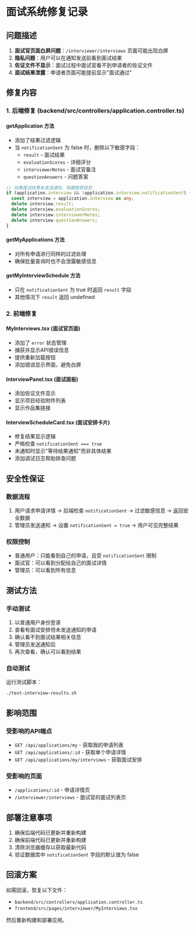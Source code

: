 # 面试系统修复记录

## 问题描述

1. **面试官页面白屏问题**：`/interviewer/interviews` 页面可能出现白屏
2. **隐私问题**：用户可以在通知发送前看到面试结果
3. **佐证文件不显示**：面试过程中面试官看不到申请者的佐证文件
4. **面试结果泄露**：申请者页面可能提前显示"面试通过"

## 修复内容

### 1. 后端修复 (backend/src/controllers/application.controller.ts)

#### getApplication 方法
- 添加了结果过滤逻辑
- 当 `notificationSent` 为 false 时，删除以下敏感字段：
  - `result` - 面试结果
  - `evaluationScores` - 详细评分
  - `interviewerNotes` - 面试官备注
  - `questionAnswers` - 问题答案

```typescript
// 如果面试结果未发送通知，隐藏敏感信息
if (application.interview && !application.interview.notificationSent) {
  const interview = application.interview as any;
  delete interview.result;
  delete interview.evaluationScores;
  delete interview.interviewerNotes;
  delete interview.questionAnswers;
}
```

#### getMyApplications 方法
- 对所有申请进行同样的过滤处理
- 确保批量查询时也不会泄露敏感信息

#### getMyInterviewSchedule 方法
- 只在 `notificationSent` 为 true 时返回 `result` 字段
- 其他情况下 `result` 返回 undefined

### 2. 前端修复

#### MyInterviews.tsx (面试官页面)
- 添加了 `error` 状态管理
- 捕获并显示API错误信息
- 提供重新加载按钮
- 添加错误显示界面，避免白屏

#### InterviewPanel.tsx (面试面板)
- 添加佐证文件显示
- 显示项目经验附件列表
- 显示作品集链接

#### InterviewScheduleCard.tsx (面试安排卡片)
- 修复结果显示逻辑
- 严格检查 `notificationSent === true`
- 未通知时显示"等待结果通知"而非具体结果
- 添加调试日志帮助排查问题

## 安全性保证

### 数据流程
1. 用户请求申请详情 → 后端检查 `notificationSent` → 过滤敏感信息 → 返回安全数据
2. 管理员发送通知 → 设置 `notificationSent = true` → 用户可见完整结果

### 权限控制
- 普通用户：只能看到自己的申请，且受 `notificationSent` 限制
- 面试官：可以看到分配给自己的面试详情
- 管理员：可以看到所有信息

## 测试方法

### 手动测试
1. 以普通用户身份登录
2. 查看有面试安排但未发送通知的申请
3. 确认看不到面试结果相关信息
4. 管理员发送通知后
5. 再次查看，确认可以看到结果

### 自动测试
运行测试脚本：
```bash
./test-interview-results.sh
```

## 影响范围

### 受影响的API端点
- `GET /api/applications/my` - 获取我的申请列表
- `GET /api/applications/:id` - 获取单个申请详情
- `GET /api/applications/my/interviews` - 获取面试安排

### 受影响的页面
- `/applications/:id` - 申请详情页
- `/interviewer/interviews` - 面试官的面试列表页

## 部署注意事项

1. 确保后端代码已更新并重新构建
2. 确保前端代码已更新并重新构建
3. 清除浏览器缓存以获取最新代码
4. 验证数据库中 `notificationSent` 字段的默认值为 false

## 回滚方案

如需回滚，恢复以下文件：
- `backend/src/controllers/application.controller.ts`
- `frontend/src/pages/interviewer/MyInterviews.tsx`

然后重新构建和部署应用。